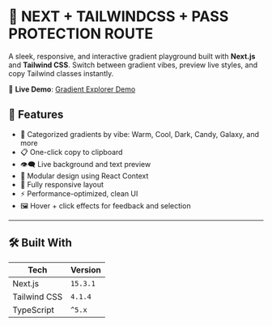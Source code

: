 # 🎨 NEXT + TAILWINDCSS + PASS PROTECTION ROUTE

A sleek, responsive, and interactive gradient playground built with **Next.js** and **Tailwind CSS**. Switch between gradient vibes, preview live styles, and copy Tailwind classes instantly.

🔗 **Live Demo**: [Gradient Explorer Demo](https://firulai-dusky.vercel.app/)


## 🚀 Features

- 🌈 Categorized gradients by vibe: Warm, Cool, Dark, Candy, Galaxy, and more
- 📋 One-click copy to clipboard
- 👁️‍🗨️ Live background and text preview
- 🧩 Modular design using React Context
- 📱 Fully responsive layout
- ⚡ Performance-optimized, clean UI
- 🖼️ Hover + click effects for feedback and selection

---

## 🛠️ Built With

| Tech          | Version    |
|---------------|------------|
| Next.js       | `15.3.1`   |
| Tailwind CSS  | `4.1.4`    |
| TypeScript    | `^5.x`     |
